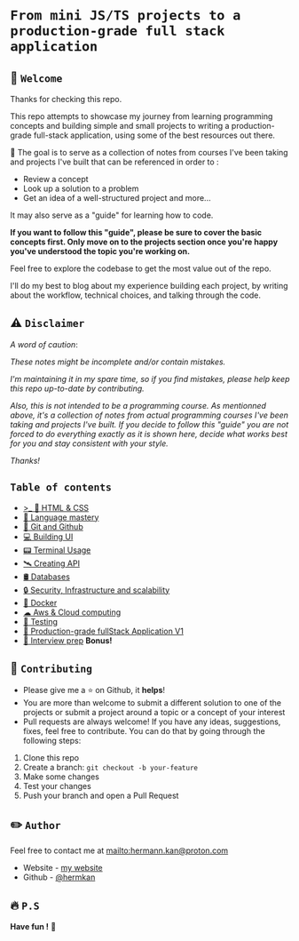 # `From mini JS/TS projects to a production-grade full stack application`

## 🏁 `Welcome`

Thanks for checking this repo.

This repo attempts to showcase my journey from learning programming concepts and building simple and small projects to writing a production-grade full-stack application, using some of the best resources out there.

🎯 The goal is to serve as a collection of notes from courses I've been taking and projects I've built that can be referenced in order to :

- Review a concept
- Look up a solution to a problem
- Get an idea of a well-structured project and more...

It may also serve as a "guide" for learning how to code.

**If you want to follow this "guide", please be sure to cover the basic concepts first. Only move on to the projects section once you're happy you've understood the topic you're working on.**

Feel free to explore the codebase to get the most value out of the repo.

I'll do my best to blog about my experience building each project, by writing about the workflow, technical choices, and talking through the code.

## ⚠️ `Disclaimer`

_A word of caution_:

_These notes might be incomplete and/or contain mistakes._

_I'm maintaining it in my spare time, so if you find mistakes, please help keep this repo up-to-date by contributing._

_Also, this is not intended to be a programming course. As mentionned above, it's a collection of notes from actual programming courses I've been taking and projects I've built. If you decide to follow this "guide" you are not forced to do everything exactly as it is shown here, decide what works best for you and stay consistent with your style._

_Thanks!_

## `Table of contents`

- [>\_ 🎨 HTML & CSS](docs/1-html-css.md)
- [🥋 Language mastery](docs/2-language-mastery.md)
- [🌿 Git and Github](docs/2-git-github.md)
- [💻 Building UI](docs/3-building-ui.md)
- [📟 Terminal Usage](docs/4-terminal-usage.md)
- [🛰️ Creating API](docs/5-creating-api.md)
- [🛢️ Databases](docs/6-databases.md)
- [🔒 Security, Infrastructure and scalability](docs/9-security-infra-scalability.md)
- [🐬 Docker](docs/7-docker.md)
- [☁ Aws & Cloud computing](docs/8-cloud-computing.md)
- [🧪 Testing](docs/testing.md)
- [🏢 Production-grade fullStack Application V1](docs/10-production-grade-app.md)
- [🎤 Interview prep](docs/interview-prep.md) **Bonus!**

## 🍺 `Contributing`

- Please give me a :star: on Github, it **helps**!
- You are more than welcome to submit a different solution to one of the projects or submit a project around a topic or a concept of your interest
- Pull requests are always welcome! If you have any ideas, suggestions, fixes, feel free to contribute. You can do that by going through the following steps:

1. Clone this repo
2. Create a branch: `git checkout -b your-feature`
3. Make some changes
4. Test your changes
5. Push your branch and open a Pull Request

## ✏️ `Author`

Feel free to contact me at <mailto:hermann.kan@proton.com>

- Website - [my website](https://www.hkf.com)
- Github - [@hermkan](https://github.com/hermkan)

## 🔥 `P.S`

**Have fun !** 🚀
